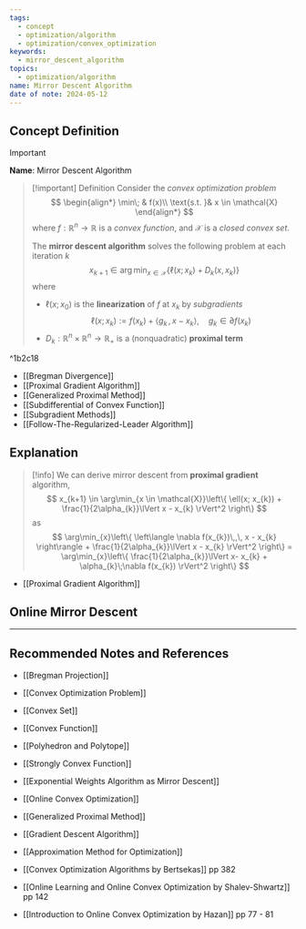 ```yaml
---
tags:
  - concept
  - optimization/algorithm
  - optimization/convex_optimization
keywords:
  - mirror_descent_algorithm
topics:
  - optimization/algorithm
name: Mirror Descent Algorithm
date of note: 2024-05-12
---
```


## Concept Definition

>[!important]
>**Name**: Mirror Descent Algorithm

>[!important] Definition
>Consider the *convex optimization problem*
>$$
>\begin{align*}
> \min\; & f(x)\\
> \text{s.t. }& x \in \mathcal{X}
>\end{align*}
>$$
>where $f: \mathbb{R}^{n}\to \mathbb{R}$ is a *convex function*, and $\mathcal{X}$ is a *closed convex set*.
>
>The **mirror descent algorithm** solves the following problem at each iteration $k$
>$$
>x_{k+1} \in \arg\min_{x \in \mathcal{X}}\left\{ \ell(x; x_{k}) + D_{k}(x, x_{k}) \right\} 
>$$
>where
>-  $\ell(x;x_{0})$ is the **linearization** of $f$ at $x_{k}$ by *subgradients* $$\ell(x; x_{k}) := f(x_{k}) + \left\langle  g_{k}\,,\, x - x_{k}    \right\rangle, \quad g_{k} \in \partial f(x_{k})$$
>- $D_{k}: \mathbb{R}^n \times \mathbb{R}^n \to \mathbb{R}_{+}$ is a (nonquadratic) **proximal term** 

^1b2c18


- [[Bregman Divergence]]
- [[Proximal Gradient Algorithm]]
- [[Generalized Proximal Method]]
- [[Subdifferential of Convex Function]]
- [[Subgradient Methods]]
- [[Follow-The-Regularized-Leader Algorithm]]

## Explanation

>[!info]
>We can derive mirror descent from **proximal gradient** algorithm, 
>$$
>x_{k+1} \in \arg\min_{x \in \mathcal{X}}\left\{ \ell(x; x_{k}) + \frac{1}{2\alpha_{k}}\lVert x - x_{k} \rVert^2  \right\} 
>$$
>as
>$$
>\arg\min_{x}\left\{   \left\langle  \nabla f(x_{k})\,,\, x - x_{k} \right\rangle + \frac{1}{2\alpha_{k}}\lVert x - x_{k} \rVert^2 \right\}  = \arg\min_{x}\left\{  \frac{1}{2\alpha_{k}}\lVert x- x_{k} + \alpha_{k}\;\nabla f(x_{k}) \rVert^2 \right\}
>$$

- [[Proximal Gradient Algorithm]]

## Online Mirror Descent





-----------
##  Recommended Notes and References


- [[Bregman Projection]]
- [[Convex Optimization Problem]]
- [[Convex Set]]
- [[Convex Function]]
- [[Polyhedron and Polytope]]
- [[Strongly Convex Function]]

- [[Exponential Weights Algorithm as Mirror Descent]]
- [[Online Convex Optimization]]

- [[Generalized Proximal Method]]
- [[Gradient Descent Algorithm]]
- [[Approximation Method for Optimization]]

- [[Convex Optimization Algorithms by Bertsekas]] pp 382
- [[Online Learning and Online Convex Optimization by Shalev-Shwartz]] pp 142
- [[Introduction to Online Convex Optimization by Hazan]] pp 77 - 81
